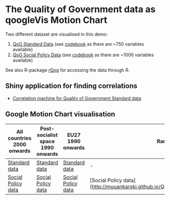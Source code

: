 <h1 class="title">The Quality of Government data as qoogleVis Motion Chart</h1>

Two different dataset are visualised in this demo:

1. [QoG Standard Data](http://www.qog.pol.gu.se/data/datadownloads/qogstandarddata/) (see [codebook](http://www.qogdata.pol.gu.se/codebook/codebook_standard_15may13.pdf) as there are ~750 variables available)
2. [QoG Social Policy Data](http://www.qog.pol.gu.se/data/datadownloads/qogsocialpolicydata/) (see [codebook](http://www.qogdata.pol.gu.se/codebook/codebook_social_4apr12.pdf) as there are ~1000 variables available)


See also R-package [rQog](https://github.com/muuankarski/rQog) for accessing the data through R.

## Shiny application for finding correlations

- [Correlation machine for Quality of Government Standard data](http://glimmer.rstudio.com/muuankarski/QogCorr/)


## Google Motion Chart visualisation 

| All countries 2000 onwards | Post-socialist space 1990 onwards | EU27 1990 onwards | Random 1 | 
| -------------------------- | --------------------------------- | ----------------- |--------- |
| [Standard data](http://muuankarski.github.io/QogGVis/motionStandard.html) | [Standard data](http://muuankarski.github.io/QogGVis/motionStandardPostS.html) | [Standard data](http://muuankarski.github.io/QogGVis/motionStandardEu.html) | - |
| [Social Policy data](http://muuankarski.github.io/QogGVis/motionSocialPolicy.html) | [Social Policy data](http://muuankarski.github.io/QogGVis/motionSocialPolicyPostS.html) | [Social Policy data](http://muuankarski.github.io/QogGVis/motionSocialPolicyEu.html) | [Social Policy data](http://muuankarski.github.io/QogGVis/motionSocialPolicyExit.html | 
